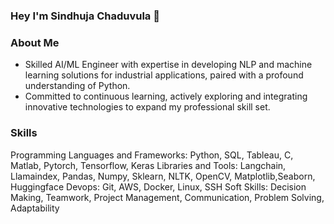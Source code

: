 ### Hey I'm Sindhuja Chaduvula 👋

### About Me
- Skilled AI/ML Engineer with expertise in developing NLP and machine learning solutions for industrial applications, paired with a profound understanding of Python.
- Committed to continuous learning, actively exploring and integrating innovative technologies to expand my professional skill set. 

### Skills
Programming Languages and Frameworks: Python, SQL, Tableau, C, Matlab, Pytorch, Tensorflow, Keras
Libraries and Tools: Langchain, Llamaindex, Pandas, Numpy, Sklearn, NLTK, OpenCV, Matplotlib,Seaborn, Huggingface
Devops: Git, AWS, Docker, Linux, SSH
Soft Skills: Decision Making, Teamwork, Project Management, Communication, Problem Solving, Adaptability
